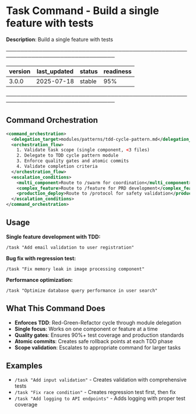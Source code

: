 # Task Command - Build a single feature with tests

**Description**: Build a single feature with tests

────────────────────────────────────────────────────────────────────────────────

| version | last_updated | status | readiness |
|---------|--------------|--------|----------|
| 3.0.0   | 2025-07-18   | stable | 95%      |

────────────────────────────────────────────────────────────────────────────────

## Command Orchestration

```xml
<command_orchestration>
  <delegation_target>modules/patterns/tdd-cycle-pattern.md</delegation_target>
  <orchestration_flow>
    1. Validate task scope (single component, <3 files)
    2. Delegate to TDD cycle pattern module
    3. Enforce quality gates and atomic commits
    4. Validate completion criteria
  </orchestration_flow>
  <escalation_conditions>
    <multi_component>Route to /swarm for coordination</multi_component>
    <complex_feature>Route to /feature for PRD development</complex_feature>
    <production_deploy>Route to /protocol for safety validation</production_deploy>
  </escalation_conditions>
</command_orchestration>
```

## Usage

**Single feature development with TDD:**
```
/task "Add email validation to user registration"
```

**Bug fix with regression test:**
```
/task "Fix memory leak in image processing component"
```

**Performance optimization:**
```
/task "Optimize database query performance in user search"
```

## What This Command Does

- **Enforces TDD**: Red-Green-Refactor cycle through module delegation
- **Single focus**: Works on one component or feature at a time
- **Quality gates**: Ensures 90%+ test coverage and production standards
- **Atomic commits**: Creates safe rollback points at each TDD phase
- **Scope validation**: Escalates to appropriate command for larger tasks

## Examples

- `/task "Add input validation"` - Creates validation with comprehensive tests
- `/task "Fix race condition"` - Creates regression test first, then fix
- `/task "Add logging to API endpoints"` - Adds logging with proper test coverage
